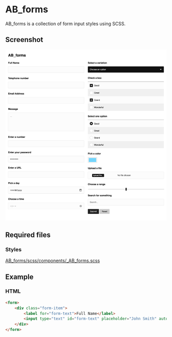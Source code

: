 AB_forms
==========

AB_forms is a collection of form input styles using SCSS.

## Screenshot

![Screenshot](/screenshot.png?raw=true)

## Required files

### Styles
[AB_forms/scss/components/_AB_forms.scss](https://github.com/andybeckmann/AB_forms/blob/master/scss/components/_AB_forms.scss)


## Example

### HTML
```html
<form>
    <div class="form-item">
        <label for="form-text">Full Name</label>
        <input type="text" id="form-text" placeholder="John Smith" autofocus>
    </div>
</form>
```